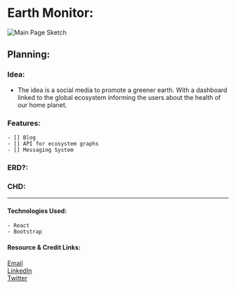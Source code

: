 # Earth Monitor:
![Main Page Sketch](./public/main-sketch.png)       
## Planning:
### Idea:
- The idea is a social media to promote a greener earth. With a dashboard linked to the global ecosystem informing the users about the health of our home planet. 
### Features:
    - [] Blog
    - [] API for ecosystem graphs
    - [] Messaging System
### ERD?:
### CHD:
***       
#### Technologies Used:
    - React
    - Bootstrap
#### Resource & Credit Links:
[Email](mharmondev1503@gmail.com)      
[LinkedIn](https://www.linkedin.com/in/markharmon142)      
[Twitter](https://www.twitter.com/ManicNeo142)      
